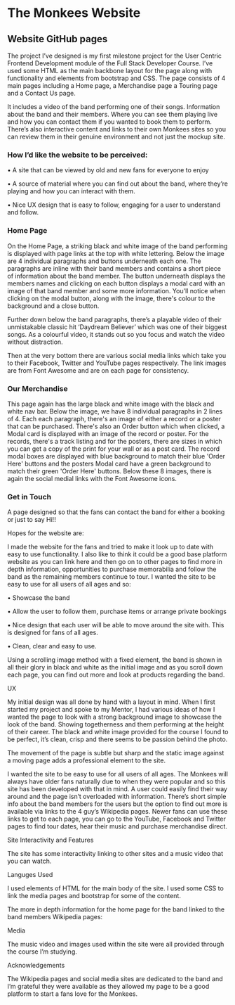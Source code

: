 <h1>The Monkees Website</h1>

<h2>Website GitHub pages</h2>

<p>The project I’ve designed is my first milestone project for the User Centric Frontend Development module of the Full Stack Developer Course. 
I’ve used some HTML as the main backbone layout for the page along with functionality and elements from bootstrap and CSS. The page consists 
of 4 main pages including a Home page, a Merchandise page a Touring page and a Contact Us page.</p>

<p>It includes a video of the band performing one of their songs. Information about the band and their members. Where you can see them playing 
live and how you can contact them if you wanted to book them to perform. There’s also interactive content and links to their own Monkees sites 
so you can review them in their genuine environment and not just the mockup site.

<H3>How I’d like the website to be perceived:</H3>

•	A site that can be viewed by old and new fans for everyone to enjoy

•	A source of material where you can find out about the band, where they’re playing and how you can interact with them.

•	Nice UX design that is easy to follow, engaging for a user to understand and follow. 

<h3>Home Page</h3>

On the Home Page, a striking black and white image of the band performing is displayed with page links at the top with white lettering. 
Below the image are 4 individual paragraphs and buttons underneath each one. The paragraphs are inline with their band members and contains
a short piece of information about the band member. The button underneath displays the members names and clicking on each button displays 
a modal card with an image of that band member and some more information. You'll notice when clicking on the modal button, along with the
image, there's colour to the background and a close button.

Further down below the band paragraphs, there’s a playable video of their unmistakable classic hit ‘Daydream Believer’ which was one of 
their biggest songs. As a colourful video, it stands out so you focus and watch the video without distraction.

Then at the very bottom there are various social media links which take you to their Facebook, Twitter and YouTube pages respectively.
The link images are from Font Awesome and are on each page for consistency.

<h3>Our Merchandise</h3>

This page again has the large black and white image with the black and white nav bar. Below the image, we have 8 individual paragraphs
in 2 lines of 4. Each each paragraph, there's an image of either a record or a poster that can be purchased. There's also an Order button
which when clicked, a Modal card is displayed with an image of the record or poster. For the records, there's a track listing and for the 
posters, there are sizes in which you can get a copy of the print for your wall or as a post card. The record modal boxes are displayed with
blue background to match their blue 'Order Here' buttons and the posters Modal card have a green background to match their green 'Order Here'
buttons. Below these 8 images, there is again the social medial links with the Font Awesome icons.

<h3>Get in Touch</h3>

A page designed so that the fans can contact the band for either a booking or just to say Hi!! 

Hopes for the website are:

I made the website for the fans and tried to make it look up to date with easy to use functionality. I also like to think it could be a good base platform website as you can link here and then go on to other pages to find more in depth information, opportunities to purchase memorabilia and follow the band as the remaining members continue to tour. I wanted the site to be easy to use for all users of all ages and so:

•	Showcase the band 

•	Allow the user to follow them, purchase items or arrange private bookings

•	Nice design that each user will be able to move around the site with. This is designed for fans of all ages.

•	Clean, clear and easy to use.


Using a scrolling image method with a fixed element, the band is shown in all their glory in black and white as the initial image and as you scroll down each page, you can find out more and look at products regarding the band.

UX

My initial design was all done by hand with a layout in mind. When I first started my project and spoke to my Mentor, I had various ideas of how I wanted the page to look with a strong background image to showcase the look of the band. Showing togetherness and them performing at the height of their career. The black and white image provided for the course I found to be perfect, it’s clean, crisp and there seems to be passion behind the photo. 

The movement of the page is subtle but sharp and the static image against a moving page adds a professional element to the site. 

I wanted the site to be easy to use for all users of all ages. The Monkees will always have older fans naturally due to when they were popular and so this site has been developed with that in mind. A user could easily find their way around and the page isn’t overloaded with information. There’s short simple info about the band members for the users but the option to find out more is available via links to the 4 guy’s Wikipedia pages. Newer fans can use these links to get to each page, you can go to the YouTube, Facebook and Twitter pages to find tour dates, hear their music and purchase merchandise direct.

Site Interactivity and Features

The site has some interactivity linking to other sites and a music video that you can watch.

Languges Used

I used elements of HTML for the main body of the site. I used some CSS to link the media pages and bootstrap for some of the content.


The more in depth information for the home page for the band linked to the band members Wikipedia pages:

Media

The music video and images used within the site were all provided through the course I’m studying.

Acknowledgements

The Wikipedia pages and social media sites are dedicated to the band and I’m grateful they were available as they allowed my page to be a good platform to start a fans love for the Monkees.

